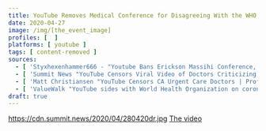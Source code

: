 ```yaml
---
title: YouTube Removes Medical Conference for Disagreeing With the WHO
date: 2020-04-27
image: /img/[the_event_image]
profiles: [  ]
platforms: [ youtube ]
tags: [ content-removed ]
sources:
  - [ 'Styxhexenhammer666 - "Youtube Bans Erickson Massihi Conference, For Disagreeing with the WHO (Bitchute Exclusive)" (29 April 2020)', 'https://www.bitchute.com/video/yeZsZ1RhOpDa/' ]
  - [ 'Summit News "YouTube Censors Viral Video of Doctors Criticizing ''Stay-at-Home'' Order" by Paul Joseph Watson (28 April 2020)', 'https://summit.news/2020/04/28/youtube-censors-viral-video-of-doctors-criticizing-stay-at-home-order/' ]
  - [ 'Matt Christiansen "YouTube Censors CA Urgent Care Doctors | Professional Opinion Is a Community Guidelines Violation" (29 April 2020)', 'https://www.bitchute.com/video/RCRfxQ38TXE/' ]
  - [ 'ValueWalk "YouTube sides with World Health Organization on coronavirus" by Michelle Jones (22 April 2020)', 'https://www.valuewalk.com/2020/04/youtube-world-health-organization-coronavirus-conspiracy/' ]
draft: true
---
```


https://cdn.summit.news/2020/04/280420dr.jpg
[The video](https://www.bitchute.com/video/oGVRqleTzzMi/)
